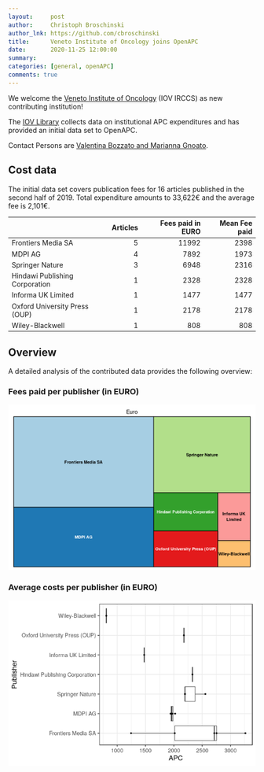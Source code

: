 ```yaml
---
layout:     post
author:     Christoph Broschinski
author_lnk: https://github.com/cbroschinski
title:      Veneto Institute of Oncology joins OpenAPC
date:       2020-11-25 12:00:00
summary:    
categories: [general, openAPC]
comments: true
---
```





We welcome the [Veneto Institute of Oncology](https://www.ioveneto.it/en/) (IOV IRCCS) as new contributing institution!

The [IOV Library](http://ioveneto.it/ricerca/biblioteca/) collects data on institutional APC expenditures and has provided an initial data set to OpenAPC.

Contact Persons are [Valentina Bozzato and Marianna Gnoato](mailto:biblioteca@iov.veneto.it).

## Cost data



The initial data set covers publication fees for 16 articles published in the second half of 2019. Total expenditure amounts to 33,622€ and the average fee is 2,101€.


|                               | Articles| Fees paid in EURO| Mean Fee paid|
|:------------------------------|--------:|-----------------:|-------------:|
|Frontiers Media SA             |        5|             11992|          2398|
|MDPI AG                        |        4|              7892|          1973|
|Springer Nature                |        3|              6948|          2316|
|Hindawi Publishing Corporation |        1|              2328|          2328|
|Informa UK Limited             |        1|              1477|          1477|
|Oxford University Press (OUP)  |        1|              2178|          2178|
|Wiley-Blackwell                |        1|               808|           808|

## Overview

A detailed analysis of the contributed data provides the following overview:

### Fees paid per publisher (in EURO)

![plot of chunk tree_iov_2020_11_25_full](/figure/tree_iov_2020_11_25_full-1.png)


###  Average costs per publisher (in EURO)

![plot of chunk box_iov_2020_11_25_publisher_full](/figure/box_iov_2020_11_25_publisher_full-1.png)

